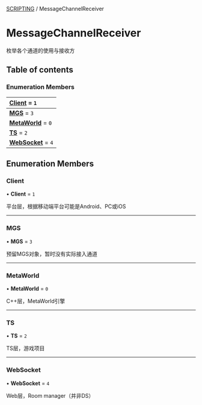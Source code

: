 [SCRIPTING](../groups/Core.SCRIPTING.md) / MessageChannelReceiver

# MessageChannelReceiver <Badge type="tip" text="Enumeration" /> <Score text="MessageChannelReceiver" />

<p class="content-big">

枚举各个通道的使用与接收方

</p>

## Table of contents

### Enumeration Members <Score text="Enumeration" /> 
| **[Client](mw.MessageChannelReceiver.md#client)** = ``1``  |
| :----- |
| **[MGS](mw.MessageChannelReceiver.md#mgs)** = ``3`` |
| **[MetaWorld](mw.MessageChannelReceiver.md#metaworld)** = ``0`` |
| **[TS](mw.MessageChannelReceiver.md#ts)** = ``2`` |
| **[WebSocket](mw.MessageChannelReceiver.md#websocket)** = ``4`` |

## Enumeration Members

### Client <Score text="Client" /> 

• **Client** = ``1``

平台层，根据移动端平台可能是Android、PC或iOS

___

### MGS <Score text="MGS" /> 

• **MGS** = ``3``

预留MGS对象，暂时没有实际接入通道

___

### MetaWorld <Score text="MetaWorld" /> 

• **MetaWorld** = ``0``

C++层，MetaWorld引擎

___

### TS <Score text="TS" /> 

• **TS** = ``2``

TS层，游戏项目

___

### WebSocket <Score text="WebSocket" /> 

• **WebSocket** = ``4``

Web层，Room manager（并非DS）
